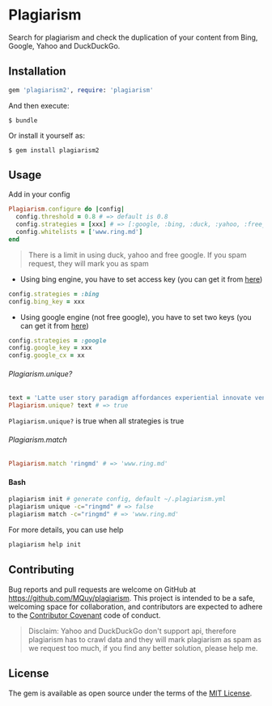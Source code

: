 # Plagiarism

Search for plagiarism and check the duplication of your content from Bing, Google, Yahoo and DuckDuckGo.

## Installation

```ruby
gem 'plagiarism2', require: 'plagiarism'
```

And then execute:

    $ bundle

Or install it yourself as:

    $ gem install plagiarism2

## Usage

Add in your config

```ruby
Plagiarism.configure do |config|
  config.threshold = 0.8 # => default is 0.8
  config.strategies = [xxx] # => [:google, :bing, :duck, :yahoo, :free_google]
  config.whitelists = ['www.ring.md']
end
```

> There is a limit in using duck, yahoo and free google. If you spam request, they will mark you as spam

+ Using bing engine, you have to set access key (you can get it from [here](https://datamarket.azure.com/dataset/bing/searchweb))

```ruby
config.strategies = :bing
config.bing_key = xxx
```

+ Using google engine (not free google), you have to set two keys (you can get it from [here](https://developers.google.com/custom-search/json-api/v1/using_rest))

```ruby
config.strategies = :google
config.google_key = xxx
config.google_cx = xx
```

###### Plagiarism.unique?

```ruby
text = 'Latte user story paradigm affordances experiential innovate venture capital physical computing. Ship it agile actionable insight iterate thought leader pitch deck experiential iterate. Venture capital food-truck quantitative vs. qualitative SpaceTeam convergence agile.'
Plagiarism.unique? text # => true
```

`Plagiarism.unique?` is true when all strategies is true

###### Plagiarism.match

```ruby
Plagiarism.match 'ringmd' # => 'www.ring.md'
```

#### Bash

```bash
plagiarism init # generate config, default ~/.plagiarism.yml
plagiarism unique -c="ringmd" # => false
plagiarism match -c="ringmd" # => 'www.ring.md'
```

For more details, you can use help
```bash
plagiarism help init
```

## Contributing

Bug reports and pull requests are welcome on GitHub at https://github.com/MQuy/plagiarism. This project is intended to be a safe, welcoming space for collaboration, and contributors are expected to adhere to the [Contributor Covenant](http://contributor-covenant.org) code of conduct.

> Disclaim: Yahoo and DuckDuckGo don't support api, therefore plagiarism has to crawl data and they will mark plagiarism as spam as we request too much, if you find any better solution, please help me.

## License

The gem is available as open source under the terms of the [MIT License](http://opensource.org/licenses/MIT).

